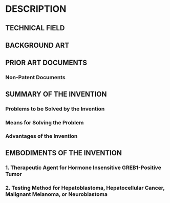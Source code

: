# DESCRIPTION

## TECHNICAL FIELD

## BACKGROUND ART

## PRIOR ART DOCUMENTS

### Non-Patent Documents

## SUMMARY OF THE INVENTION

### Problems to be Solved by the Invention

### Means for Solving the Problem

### Advantages of the Invention

## EMBODIMENTS OF THE INVENTION

### 1. Therapeutic Agent for Hormone Insensitive GREB1-Positive Tumor

### 2. Testing Method for Hepatoblastoma, Hepatocellular Cancer, Malignant Melanoma, or Neuroblastoma

